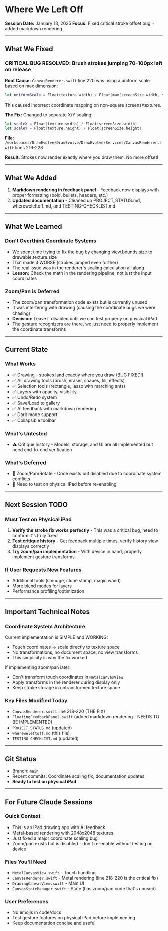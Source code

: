 # Where We Left Off

**Session Date:** January 13, 2025
**Focus:** Fixed critical stroke offset bug + added markdown rendering

---

## What We Fixed

### CRITICAL BUG RESOLVED: Brush strokes jumping 70-100px left on release

**Root Cause:**
`CanvasRenderer.swift` line 220 was using a uniform scale based on max dimension:
```swift
let uniformScale = Float(texture.width) / Float(max(screenSize.width, screenSize.height))
```

This caused incorrect coordinate mapping on non-square screens/textures.

**The Fix:**
Changed to separate X/Y scaling:
```swift
let scaleX = Float(texture.width) / Float(screenSize.width)
let scaleY = Float(texture.height) / Float(screenSize.height)
```

**File:** `/workspaces/DrawEvolve/DrawEvolve/DrawEvolve/Services/CanvasRenderer.swift` lines 216-228

**Result:** Strokes now render exactly where you draw them. No more offset!

---

## What We Added

1. **Markdown rendering in feedback panel** - Feedback now displays with proper formatting (bold, bullets, headers, etc.)
2. **Updated documentation** - Cleaned up PROJECT_STATUS.md, whereweleftoff.md, and TESTING-CHECKLIST.md

---

## What We Learned

### Don't Overthink Coordinate Systems
- We spent time trying to fix the bug by changing view.bounds.size to drawable.texture.size
- That made it WORSE (strokes jumped even further)
- The real issue was in the renderer's scaling calculation all along
- **Lesson:** Check the math in the rendering pipeline, not just the input coordinates

### Zoom/Pan is Deferred
- The zoom/pan transformation code exists but is currently unused
- It was interfering with drawing (causing the coordinate bugs we were chasing)
- **Decision:** Leave it disabled until we can test properly on physical iPad
- The gesture recognizers are there, we just need to properly implement the coordinate transforms

---

## Current State

### What Works
- ✅ Drawing - strokes land exactly where you draw (BUG FIXED!)
- ✅ All drawing tools (brush, eraser, shapes, fill, effects)
- ✅ Selection tools (rectangle, lasso with marching ants)
- ✅ Layers with opacity, visibility
- ✅ Undo/Redo system
- ✅ Save/Load to gallery
- ✅ AI feedback with markdown rendering
- ✅ Dark mode support
- ✅ Collapsible toolbar

### What's Untested
- ⚠️ Critique history - Models, storage, and UI are all implemented but need end-to-end verification

### What's Deferred
- 🚧 Zoom/Pan/Rotate - Code exists but disabled due to coordinate system conflicts
- 🚧 Need to test on physical iPad before re-enabling

---

## Next Session TODO

### Must Test on Physical iPad
1. **Verify the stroke fix works perfectly** - This was a critical bug, need to confirm it's truly fixed
2. **Test critique history** - Get feedback multiple times, verify history view displays correctly
3. **Try zoom/pan implementation** - With device in hand, properly implement gesture transforms

### If User Requests New Features
- Additional tools (smudge, clone stamp, magic wand)
- More blend modes for layers
- Performance profiling/optimization

---

## Important Technical Notes

### Coordinate System Architecture
Current implementation is SIMPLE and WORKING:
- Touch coordinates → scale directly to texture space
- No transformations, no document space, no view transforms
- This simplicity is why the fix worked

If implementing zoom/pan later:
- Don't transform touch coordinates in `MetalCanvasView`
- Apply transforms in the renderer during display only
- Keep stroke storage in untransformed texture space

### Key Files Modified Today
- `CanvasRenderer.swift` line 218-220 (THE FIX)
- `FloatingFeedbackPanel.swift` (added markdown rendering - NEEDS TO BE IMPLEMENTED)
- `PROJECT_STATUS.md` (updated)
- `whereweleftoff.md` (this file)
- `TESTING-CHECKLIST.md` (updated)

---

## Git Status
- Branch: `main`
- Recent commits: Coordinate scaling fix, documentation updates
- **Ready to test on physical iPad**

---

## For Future Claude Sessions

### Quick Context
- This is an iPad drawing app with AI feedback
- Metal-based rendering with 2048x2048 textures
- Just fixed a major coordinate scaling bug
- Zoom/pan exists but is disabled - don't re-enable without testing on device

### Files You'll Need
- `MetalCanvasView.swift` - Touch handling
- `CanvasRenderer.swift` - Metal rendering (line 218-220 is the critical fix)
- `DrawingCanvasView.swift` - Main UI
- `CanvasStateManager.swift` - State (has zoom/pan code that's unused)

### User Preferences
- No emojis in code/docs
- Test gesture features on physical iPad before implementing
- Keep documentation concise and useful
